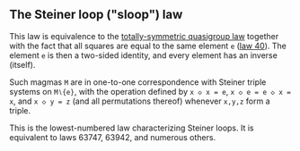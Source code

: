 ## The Steiner loop ("sloop") law

This law is equivalence to the [totally-symmetric quasigroup law](https://teorth.github.io/equational_theories/implications/?492) together with the fact that all squares are equal to the same element `e` ([law 40](https://teorth.github.io/equational_theories/implications/?40)).  The element `e` is then a two-sided identity, and every element has an inverse (itself).

Such magmas `M` are in one-to-one correspondence with Steiner triple systems on `M∖{e}`, with the operation defined by `x ◇ x = e`, `x ◇ e = e ◇ x = x`, and `x ◇ y = z` (and all permutations thereof) whenever `x,y,z` form a triple.

This is the lowest-numbered law characterizing Steiner loops.  It is equivalent to laws 63747, 63942, and numerous others.
